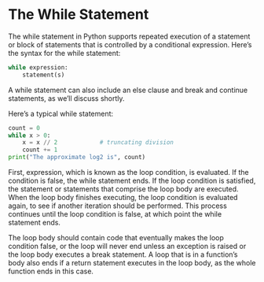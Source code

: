 # The While Statement

The while statement in Python supports repeated execution of a statement or block of statements that is controlled by a conditional expression. Here’s the syntax for the while statement:
```python
while expression:
    statement(s)
```

A while statement can also include an else clause and break and continue statements, as we’ll discuss shortly.

Here’s a typical while statement:
```python
count = 0
while x > 0:
    x = x // 2            # truncating division
    count += 1
print("The approximate log2 is", count)
```

First, expression, which is known as the loop condition, is evaluated. If the condition is false, the while statement ends. If the loop condition is satisfied, the statement or statements that comprise the loop body are executed. When the loop body finishes executing, the loop condition is evaluated again, to see if another iteration should be performed. This process continues until the loop condition is false, at which point the while statement ends.

The loop body should contain code that eventually makes the loop condition false, or the loop will never end unless an exception is raised or the loop body executes a break statement. A loop that is in a function’s body also ends if a return statement executes in the loop body, as the whole function ends in this case.